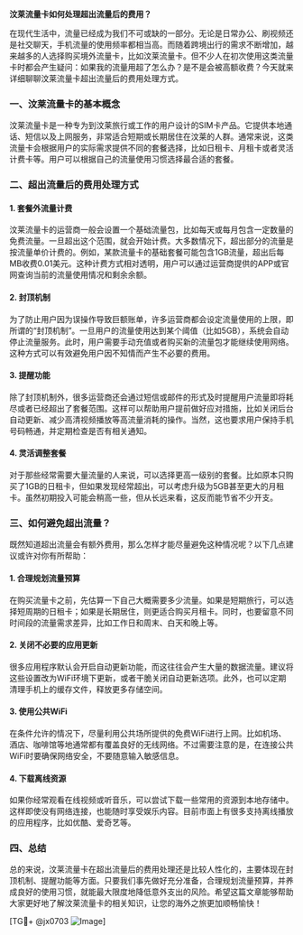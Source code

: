 **汶莱流量卡如何处理超出流量后的费用？**

在现代生活中，流量已经成为我们不可或缺的一部分。无论是日常办公、刷视频还是社交聊天，手机流量的使用频率都相当高。而随着跨境出行的需求不断增加，越来越多的人选择购买境外流量卡，比如汶莱流量卡。但不少人在初次使用这类流量卡时都会产生疑问：如果我的流量用超了怎么办？是不是会被高额收费？今天就来详细聊聊汶莱流量卡超出流量后的费用处理方式。

### 一、汶莱流量卡的基本概念

汶莱流量卡是一种专为到汶莱旅行或工作的用户设计的SIM卡产品。它提供本地通话、短信以及上网服务，非常适合短期或长期居住在汶莱的人群。通常来说，这类流量卡会根据用户的实际需求提供不同的套餐选择，比如日租卡、月租卡或者灵活计费卡等。用户可以根据自己的流量使用习惯选择最合适的套餐。

### 二、超出流量后的费用处理方式

#### 1. **套餐外流量计费**
汶莱流量卡的运营商一般会设置一个基础流量包，比如每天或每月包含一定数量的免费流量。一旦超出这个范围，就会开始计费。大多数情况下，超出部分的流量是按流量单价计费的。例如，某款流量卡的基础套餐可能包含1GB流量，超出后每MB收费0.01美元。这种计费方式相对透明，用户可以通过运营商提供的APP或官网查询当前的流量使用情况和剩余余额。

#### 2. **封顶机制**
为了防止用户因为误操作导致巨额账单，许多运营商都会设定流量使用的上限，即所谓的“封顶机制”。一旦用户的流量使用达到某个阈值（比如5GB），系统会自动停止流量服务。此时，用户需要手动充值或者购买新的流量包才能继续使用网络。这种方式可以有效避免用户因不知情而产生不必要的费用。

#### 3. **提醒功能**
除了封顶机制外，很多运营商还会通过短信或邮件的形式及时提醒用户流量即将耗尽或者已经超出了套餐范围。这样可以帮助用户提前做好应对措施，比如关闭后台自动更新、减少高清视频播放等高流量消耗的操作。当然，这也要求用户保持手机号码畅通，并定期检查是否有相关通知。

#### 4. **灵活调整套餐**
对于那些经常需要大量流量的人来说，可以选择更高一级别的套餐。比如原本只购买了1GB的日租卡，但如果发现经常超出，可以考虑升级为5GB甚至更大的月租卡。虽然初期投入可能会稍高一些，但从长远来看，这反而能节省不少开支。

### 三、如何避免超出流量？

既然知道超出流量会有额外费用，那么怎样才能尽量避免这种情况呢？以下几点建议或许对你有所帮助：

#### 1. **合理规划流量预算**
在购买流量卡之前，先估算一下自己大概需要多少流量。如果是短期旅行，可以选择短周期的日租卡；如果是长期居住，则更适合购买月租卡。同时，也要留意不同时间段的流量需求差异，比如工作日和周末、白天和晚上等。

#### 2. **关闭不必要的应用更新**
很多应用程序默认会开启自动更新功能，而这往往会产生大量的数据流量。建议将这些设置改为WiFi环境下更新，或者干脆关闭自动更新选项。此外，也可以定期清理手机上的缓存文件，释放更多存储空间。

#### 3. **使用公共WiFi**
在条件允许的情况下，尽量利用公共场所提供的免费WiFi进行上网。比如机场、酒店、咖啡馆等地通常都有覆盖良好的无线网络。不过需要注意的是，在连接公共WiFi时要确保网络安全，不要随意输入敏感信息。

#### 4. **下载离线资源**
如果你经常观看在线视频或听音乐，可以尝试下载一些常用的资源到本地存储中。这样即使没有网络连接，也能随时享受娱乐内容。目前市面上有很多支持离线播放的应用程序，比如优酷、爱奇艺等。

### 四、总结

总的来说，汶莱流量卡在超出流量后的费用处理还是比较人性化的，主要体现在封顶机制、提醒功能等方面。只要我们事先做好充分准备，合理规划流量预算，并养成良好的使用习惯，就能最大限度地降低意外支出的风险。希望这篇文章能够帮助大家更好地了解汶莱流量卡的相关知识，让您的海外之旅更加顺畅愉快！

[TG💪+ @jx0703 ![Image](https://github.com/user-attachments/assets/dbca1d08-cadb-493c-b0ec-ad6f7a83f270)]